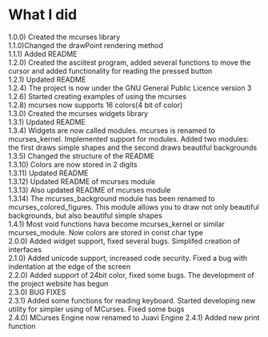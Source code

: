 # What I did

1.0.0) Created the mcurses library  
1.1.0)Changed the drawPoint rendering method  
1.1.1) Added README  
1.2.0) Created the asciitest program, added several functions to 
move the cursor and added functionality for reading the pressed button  
1.2.1) Updated README  
1.2.4) The project is now under the GNU General Public Licence version 3  
1.2.6) Started creating examples of using the mcurses  
1.2.8) mcurses now supports 16 colors(4 bit of color)  
1.3.0) Created the mcurses widgets library  
1.3.1) Updated README  
1.3.4) Widgets are now called modules. mcurses is renamed to 
mcurses_kernel. Implemented support for modules. Added two modules: 
the first draws simple shapes and the second draws beautiful backgrounds  
1.3.5) Changed the structure of the README  
1.3.10) Colors are now stored in 2 digits  
1.3.11) Updated README  
1.3.12) Updated README of mcurses module  
1.3.13) Also updated README of mcurses module  
1.3.14) The mcurses_background module has been renamed to 
mcurses_colored_figures. This module allows you to draw not only beautiful 
backgrounds, but also beautiful simple shapes  
1.4.1) Most void functions hava become mcurses_kernel or similar mcurses_module. Now colors are stored in const char type  
2.0.0) Added widget support, fixed several bugs. Simplifed creation of interfaces  
2.1.0) Added unicode support, increased code security. Fixed a bug with indentation at the edge of the screen   
2.2.0) Added support of 24bit color, fixed some bugs. The development of the project website has begun   
2.3.0) BUG FIXES  
2.3.1) Added some functions for reading keyboard. Started developing new utility for simpler using of MCurses. Fixed some bugs   
2.4.0) MCurses Engine now renamed to Juavi Engine
2.4.1) Added new print function
